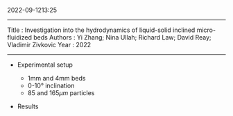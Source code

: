 2022-09-1213:25

---
Title :  Investigation into the hydrodynamics of liquid-solid inclined micro-fluidized beds
Authors : Yi Zhang; Nina Ullah; Richard Law; David Reay; Vladimir Zivkovic
Year : 2022

---

* Experimental setup
	* 1mm and 4mm beds
	* 0-10° inclination
	* 85 and 165$\mu m$ particles

* Results

